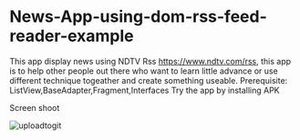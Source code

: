 # News-App-using-dom-rss-feed-reader-example
This app display news using NDTV Rss https://www.ndtv.com/rss, this app is to help other people out there who want to learn little advance
or use different technique togeather and create something useable.
Prerequisite: ListView,BaseAdapter,Fragment,Interfaces
Try the app by installing APK

Screen shoot

![uploadtogit](https://user-images.githubusercontent.com/19230678/31076628-8cb63cd8-a794-11e7-970c-6ba97dc66040.png)


